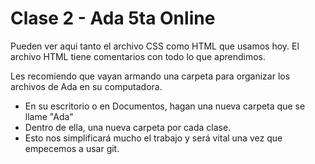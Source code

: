 # Clase 2 - Ada 5ta Online

Pueden ver aqui tanto el archivo CSS como HTML que usamos hoy. 
El archivo HTML tiene comentarios con todo lo que aprendimos. 

Les recomiendo que vayan armando una carpeta para organizar los archivos de Ada en su computadora. 
- En su escritorio o en Documentos, hagan una nueva carpeta que se llame "Ada"
- Dentro de ella, una nueva carpeta por cada clase. 
- Esto nos simplificará mucho el trabajo y será vital una vez que empecemos a usar git. 



